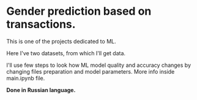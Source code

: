 # Gender prediction based on transactions. 
This is one of the projects dedicated to ML.

Here I've two datasets, from which I'll get data.

I'll use few steps to look how ML model quality and accuracy changes by changing files preparation and model parameters. 
More info inside main.ipynb file.

**Done in Russian language.**
